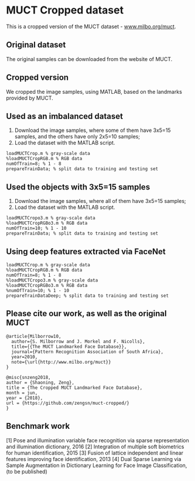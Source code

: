 # MUCT Cropped dataset

This is a cropped version of the MUCT dataset - www.milbo.org/muct.

## Original dataset

The original samples can be downloaded from the website of MUCT. 

## Cropped version

We cropped the image samples, using MATLAB, based on the landmarks provided by MUCT.

## Used as an imbalanced dataset

1. Download the image samples, where some of them have 3x5=15 samples, and the others have only 2x5=10 samples;
2. Load the dataset with the MATLAB script. 

```  
loadMUCTCrop.m % gray-scale data
%loadMUCTCropRGB.m % RGB data
numOfTrain=8; % 1 - 8 
prepareTrainData; % split data to training and testing set
```  

## Used the objects with 3x5=15 samples

1. Download the image samples, where all of them have 3x5=15 samples;
2. Load the dataset with the MATLAB script. 

```  
loadMUCTCropo3.m % gray-scale data
%loadMUCTCropRGBo3.m % RGB data
numOfTrain=10; % 1 - 10 
prepareTrainData; % split data to training and testing set
```  

## Using deep features extracted via FaceNet

```  
loadMUCTCrop.m % gray-scale data
%loadMUCTCropRGB.m % RGB data
numOfTrain=8; % 1 - 8 
%loadMUCTCropo3.m % gray-scale data
%loadMUCTCropRGBo3.m % RGB data
%numOfTrain=10; % 1 - 10 
prepareTrainDataDeep; % split data to training and testing set
```  

## Please cite our work, as well as the original MUCT

```   
@article{Milborrow10,
  author={S. Milborrow and J. Morkel and F. Nicolls},
  title={{The MUCT Landmarked Face Database}},
  journal={Pattern Recognition Association of South Africa},
  year=2010,
  note={\url{http://www.milbo.org/muct}}
}

@misc{snzeng2018,
author = {Shaoning, Zeng},
title = {The Cropped MUCT Landmarked Face Database},
month = jun,
year = {2018},
url = {https://github.com/zengsn/muct-cropped/}
}
```  

## Benchmark work

[1] Pose and illumination variable face recognition via sparse representation and illumination dictionary, 2016
[2] Integration of multiple soft biometrics for human identification, 2015
[3] Fusion of lattice independent and linear features improving face identification, 2013
[4] Dual Sparse Learning via Sample Augmentation in Dictionary Learning for Face Image Classification, (to be published)
